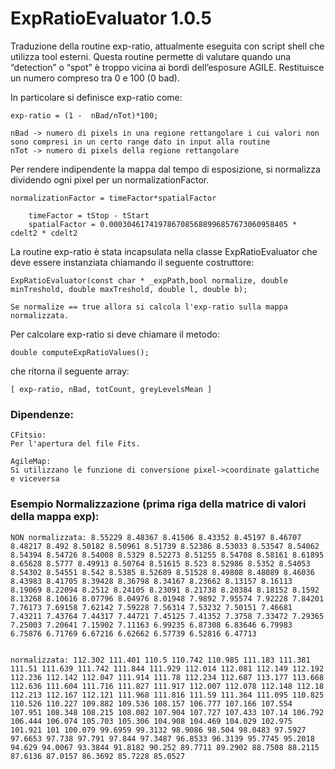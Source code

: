 # ExpRatioEvaluator 1.0.5

Traduzione della routine exp-ratio, attualmente eseguita con script shell che utilizza tool esterni.
Questa routine permette di valutare quando una “detection” o “spot” è troppo vicina ai bordi dell’esposure AGILE.
Restituisce un numero compreso tra 0 e 100 (0 bad).

In particolare si definisce exp-ratio come:

	exp-ratio = (1 -  nBad/nTot)*100; 
	
	nBad -> numero di pixels in una regione rettangolare i cui valori non sono compresi in un certo range dato in input alla routine
	nTot -> numero di pixels della regione rettangolare

Per rendere indipendente la mappa dal tempo di esposizione, si normalizza dividendo ogni pixel per un normalizationFactor.
	
	normalizationFactor = timeFactor*spatialFactor

        timeFactor = tStop - tStart
        spatialFactor = 0.0003046174197867085688996857673060958405 * cdelt2 * cdelt2


La routine exp-ratio è stata incapsulata nella classe ExpRatioEvaluator che deve essere instanziata chiamando il seguente costruttore:
	
	ExpRatioEvaluator(const char * _expPath,bool normalize, double minTreshold, double maxTreshold, double l, double b);

	Se normalize == true allora si calcola l'exp-ratio sulla mappa normalizzata.


Per calcolare exp-ratio si deve chiamare il metodo: 

	double computeExpRatioValues();

che ritorna il seguente array:

	[ exp-ratio, nBad, totCount, greyLevelsMean ]


### Dipendenze:

	CFitsio: 
	Per l'apertura del file Fits. 

	AgileMap:
	Si utilizzano le funzione di conversione pixel->coordinate galattiche e viceversa

### Esempio Normalizzazione (prima riga della matrice di valori della mappa exp):
	
	NON normalizzata: 8.55229 8.48367 8.41506 8.43352 8.45197 8.46707 8.48217 8.492 8.50182 8.50961 8.51739 8.52386 8.53033 8.53547 8.54062 8.54394 8.54726 8.54008 8.5329 8.52273 8.51255 8.54708 8.58161 8.61895 8.65628 8.5777 8.49913 8.50764 8.51615 8.523 8.52986 8.5352 8.54053 8.54302 8.54551 8.542 8.5385 8.52689 8.51528 8.49808 8.48089 8.46036 8.43983 8.41705 8.39428 8.36798 8.34167 8.23662 8.13157 8.16113 8.19069 8.22094 8.2512 8.24105 8.23091 8.21738 8.20384 8.18152 8.1592 8.13268 8.10616 8.07796 8.04976 8.01948 7.9892 7.95574 7.92228 7.84201 7.76173 7.69158 7.62142 7.59228 7.56314 7.53232 7.50151 7.46681 7.43211 7.43764 7.44317 7.44721 7.45125 7.41352 7.3758 7.33472 7.29365 7.25003 7.20641 7.15902 7.11163 6.99235 6.87308 6.83646 6.79983 6.75876 6.71769 6.67216 6.62662 6.57739 6.52816 6.47713 
 

	normalizzata: 112.302 111.401 110.5 110.742 110.985 111.183 111.381 111.51 111.639 111.742 111.844 111.929 112.014 112.081 112.149 112.192 112.236 112.142 112.047 111.914 111.78 112.234 112.687 113.177 113.668 112.636 111.604 111.716 111.827 111.917 112.007 112.078 112.148 112.18 112.213 112.167 112.121 111.968 111.816 111.59 111.364 111.095 110.825 110.526 110.227 109.882 109.536 108.157 106.777 107.166 107.554 107.951 108.348 108.215 108.082 107.904 107.727 107.433 107.14 106.792 106.444 106.074 105.703 105.306 104.908 104.469 104.029 102.975 101.921 101 100.079 99.6959 99.3132 98.9086 98.504 98.0483 97.5927 97.6653 97.738 97.791 97.844 97.3487 96.8533 96.3139 95.7745 95.2018 94.629 94.0067 93.3844 91.8182 90.252 89.7711 89.2902 88.7508 88.2115 87.6136 87.0157 86.3692 85.7228 85.0527 


	 
 	
